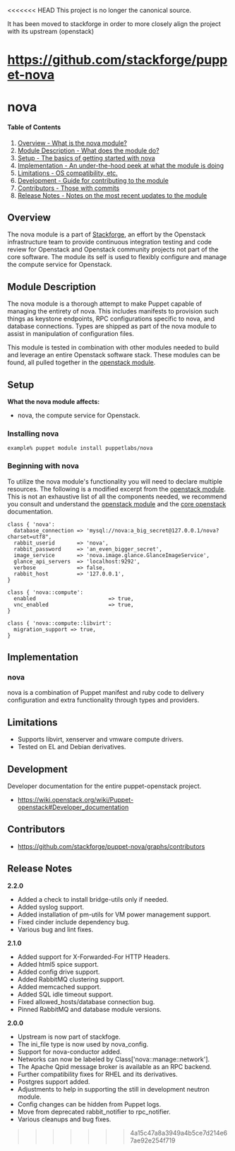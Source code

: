 <<<<<<< HEAD
This project is no longer the canonical source.

It has been moved to stackforge in order to more closely align the project with its upstream (openstack)

https://github.com/stackforge/puppet-nova
=======
nova
====

#### Table of Contents

1. [Overview - What is the nova module?](#overview)
2. [Module Description - What does the module do?](#module-description)
3. [Setup - The basics of getting started with nova](#setup)
4. [Implementation - An under-the-hood peek at what the module is doing](#implementation)
5. [Limitations - OS compatibility, etc.](#limitations)
6. [Development - Guide for contributing to the module](#development)
7. [Contributors - Those with commits](#contributors)
8. [Release Notes - Notes on the most recent updates to the module](#release-notes)

Overview
--------

The nova module is a part of [Stackforge](https://github.com/stackforge), an effort by the Openstack infrastructure team to provide continuous integration testing and code review for Openstack and Openstack community projects not part of the core software.  The module its self is used to flexibly configure and manage the compute service for Openstack.

Module Description
------------------

The nova module is a thorough attempt to make Puppet capable of managing the entirety of nova.  This includes manifests to provision such things as keystone endpoints, RPC configurations specific to nova, and database connections.  Types are shipped as part of the nova module to assist in manipulation of configuration files.

This module is tested in combination with other modules needed to build and leverage an entire Openstack software stack.  These modules can be found, all pulled together in the [openstack module](https://github.com/stackforge/puppet-openstack).

Setup
-----

**What the nova module affects:**

* nova, the compute service for Openstack.

### Installing nova

    example% puppet module install puppetlabs/nova

### Beginning with nova

To utilize the nova module's functionality you will need to declare multiple resources.  The following is a modified excerpt from the [openstack module](https://github.com/stackfoge/puppet-openstack).  This is not an exhaustive list of all the components needed, we recommend you consult and understand the [openstack module](https://github.com/stackfoge/puppet-openstack) and the [core openstack](http://docs.openstack.org) documentation.

```puppet
class { 'nova':
  database_connection => 'mysql://nova:a_big_secret@127.0.0.1/nova?charset=utf8",
  rabbit_userid       => 'nova',
  rabbit_password     => 'an_even_bigger_secret',
  image_service       => 'nova.image.glance.GlanceImageService',
  glance_api_servers  => 'localhost:9292',
  verbose             => false,
  rabbit_host         => '127.0.0.1',
}

class { 'nova::compute':
  enabled                       => true,
  vnc_enabled                   => true,
}

class { 'nova::compute::libvirt':
  migration_support => true,
}
```

Implementation
--------------

### nova

nova is a combination of Puppet manifest and ruby code to delivery configuration and extra functionality through types and providers.

Limitations
-----------

* Supports libvirt, xenserver and vmware compute drivers.
* Tested on EL and Debian derivatives.

Development
-----------

Developer documentation for the entire puppet-openstack project.

* https://wiki.openstack.org/wiki/Puppet-openstack#Developer_documentation

Contributors
------------

* https://github.com/stackforge/puppet-nova/graphs/contributors

Release Notes
-------------

**2.2.0**

* Added a check to install bridge-utils only if needed.
* Added syslog support.
* Added installation of pm-utils for VM power management support.
* Fixed cinder include dependency bug.
* Various bug and lint fixes.

**2.1.0**

* Added support for X-Forwarded-For HTTP Headers.
* Added html5 spice support.
* Added config drive support.
* Added RabbitMQ clustering support.
* Added memcached support.
* Added SQL idle timeout support.
* Fixed allowed_hosts/database connection bug.
* Pinned RabbitMQ and database module versions.

**2.0.0**

* Upstream is now part of stackfoge.
* The ini_file type is now used by nova_config.
* Support for nova-conductor added.
* Networks can now be labeled by Class['nova::manage::network'].
* The Apache Qpid message broker is available as an RPC backend.
* Further compatibility fixes for RHEL and its derivatives.
* Postgres support added.
* Adjustments to help in supporting the still in development neutron module.
* Config changes can be hidden from Puppet logs.
* Move from deprecated rabbit_notifier to rpc_notifier.
* Various cleanups and bug fixes.
>>>>>>> 4a15c47a8a3949a4b5ce7d214e67ae92e254f719
